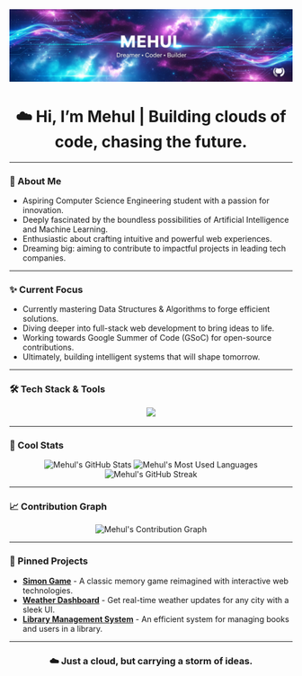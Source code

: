 <div align="center">
  <a href="https://github.com/Mehulsuthar817">
    <img src="./Gemini_Generated_Image_h3ko1mh3ko1mh3ko (1).png">
  </a>
</div>

<div align="center">
  <h1>☁️ Hi, I’m Mehul | Building clouds of code, chasing the future.</h1>
</div>

---

### 🌌 About Me

* Aspiring Computer Science Engineering student with a passion for innovation.
* Deeply fascinated by the boundless possibilities of Artificial Intelligence and Machine Learning.
* Enthusiastic about crafting intuitive and powerful web experiences.
* Dreaming big: aiming to contribute to impactful projects in leading tech companies.

---

### ✨ Current Focus

* Currently mastering Data Structures & Algorithms to forge efficient solutions.
* Diving deeper into full-stack web development to bring ideas to life.
* Working towards Google Summer of Code (GSoC) for open-source contributions.
* Ultimately, building intelligent systems that will shape tomorrow.

---

### 🛠️ Tech Stack & Tools

<p align="center">
  <img src="https://skillicons.dev/icons?i=c,cpp,py,html,css,js,php,bootstrap,git,postman,mysql,mongodb,express,react,nodejs&theme=dark" />
</p>


---

### 🚀 Cool Stats

<div align="center">
  <img src="https://github-readme-stats.vercel.app/api?username=Mehulsuthar817&show_icons=true&theme=dark&hide_border=true&count_private=true" alt="Mehul's GitHub Stats" />
  <img src="https://github-readme-stats.vercel.app/api/top-langs/?username=Mehulsuthar817&layout=compact&theme=dark&hide_border=true" alt="Mehul's Most Used Languages" />
  <br>
  <img src="https://github-readme-streak-stats.herokuapp.com/?user=Mehulsuthar817&theme=dark&hide_border=true" alt="Mehul's GitHub Streak" />
</div>

---

### 📈 Contribution Graph

<div align="center">
  <img src="https://github-readme-activity-graph.vercel.app/graph?username=Mehulsuthar817&theme=merko&hide_border=true" alt="Mehul's Contribution Graph" />
</div>

---

### 🌟 Pinned Projects

* **[Simon Game](https://github.com/Mehulsuthar817/simon-game)** - A classic memory game reimagined with interactive web technologies.
* **[Weather Dashboard](https://github.com/Mehulsuthar817/weather-dashboard)** - Get real-time weather updates for any city with a sleek UI.
* **[Library Management System](https://github.com/Mehulsuthar817/library-management-system)** - An efficient system for managing books and users in a library.

---

<div align="center">
  <h3>☁️ Just a cloud, but carrying a storm of ideas.</h3>
</div>
